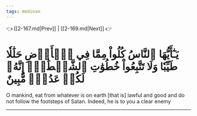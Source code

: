```yaml
---
tags: medinan
---
```


👈 [[2-167.md|Prev]] | [[2-169.md|Next]] 👉

# يَـٰٓأَيُّهَا ٱلنَّاسُ كُلُواْ مِمَّا فِي ٱلۡأَرۡضِ حَلَٰلٗا طَيِّبٗا وَلَا تَتَّبِعُواْ خُطُوَٰتِ ٱلشَّيۡطَٰنِۚ إِنَّهُۥ لَكُمۡ عَدُوّٞ مُّبِينٌ

O mankind, eat from whatever is on earth [that is] lawful and good and do not follow the footsteps of Satan. Indeed, he is to you a clear enemy

---

